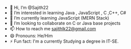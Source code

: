 - 👋 Hi, I’m @Sajith22
- 👀 I’m interested in learning Java , JavaScript , C ,C++, C#
- 🌱 I’m currently learning JavaScript (MERN Stack)
- 💞️ I’m looking to collaborate on C or Java base projects
- 📫 How to reach me sajithlk22@gmail.com
- 😄 Pronouns: He/Him
- ⚡ Fun fact: I'm a currently Studying a degree in IT-SE.

<!---
Sajith22/Sajith22 is a ✨ special ✨ repository because its `README.md` (this file) appears on your GitHub profile.
You can click the Preview link to take a look at your changes.
--->
